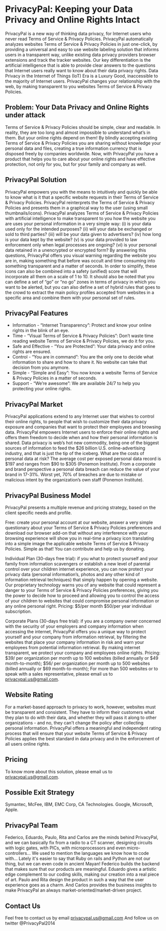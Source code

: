 <h1>PrivacyPal: Keeping your Data Privacy and Online Rights Intact</h1>

<p>
PrivacyPal is a new way of thinking data privacy, for Internet users who never read Terms of Service & Privacy Policies. PrivacyPal automatically analyzes websites Terms of Service & Privacy Policies in just one-click, by providing a universal and easy to use website labeling solution that informs users in a transparent way, unlike existing data privacy providers browser extensions and track the tracker websites. Our key differentiation is the artificial intelligence that is able to provide clear answers to the questions that Internet users really want to know about their data privacy rights.
Data Privacy in the Internet of Things (IoT) Era is a Luxury Good, inaccessible to the majority of Internet users. PrivacyPal changes your relationship with the web, by making transparent to you websites Terms of Service & Privacy Policies.
</p>
 
<h2>Problem: Your Data Privacy and Online Rights under attack</h2>
 
Terms of Service & Privacy Policies should be simple, clear and readable. In reality, they are too long and almost impossible to understand what’s in them. But your online rights depend on them! By blindly accepting existing Terms of Service & Privacy Policies you are sharing without knowledge your personal data and files, creating a true information currency that is disposed freely by companies worldwide. Now, with PrivacyPal you have a product that helps you to care about your online rights and have effective protection, not only for you, but for your family and company as well.
 
 
<h2>PrivacyPal Solution</h2>
 
PrivacyPal empowers you with the means to intuitively and quickly be able to know what is it that a specific website requests in their Terms of Service & Privacy Policies. PrivacyPal reinterprets the Terms of Service & Privacy Policies and presents them in a graphical way to the user (using small thumbnails/icons). PrivacyPal analyzes Terms of Service & Privacy Policies with artificial intelligence to make transparent to you how the website you are uses your personal information in a very simple way: (i) is your data used only for the intended purposes? (ii) will your data be exchanged or sold to third parties? (iii) will be your data given to advertisers? (iv) how long is your data kept by the website? (v) is your data provided to law enforcement only when legal processes are ongoing? (vi) is your personal data retained in a unencrypted or encrypted form?
By answering this questions, PrivacyPal offers you visual warning regarding the website you are in, making something that before was occult and time consuming into something transparent and a matter of seconds. In order to simplify, these icons can also be combined into a safety (unified) score that will incorporate all them on a scale of 1 to 10. It should also be noted that you can define a set of “go” or “no go” zones in terms of privacy in which you want to be alerted, but you can also define a set of hybrid rules that goes to the crowd to extract the main policy profiles accepted from websites in a specific area and combine them with your personal set of rules.
 
 
<h2>PrivacyPal Features</h2>
 
<ul>
  <li>Information - “Internet Transparency”: Protect and know your online rights in the blink of an eye.</li>
  <li>Time - “Visual Terms of Service & Privacy Policies”: Don’t waste time reading website Terms of Service & Privacy Policies, we do it for you.</li>
  <li>Safe and Effective - “You are Protected”: Your data privacy and online rights are ensured.</li>
  <li>Control - “You are in command”: You are the only one to decide what information to share and how to share it. No website can take that decision from you anymore.</li>
  <li>Simple - “Simple and Easy”: You now know a website Terms of Service & Privacy Policies in a matter of seconds.</li>
  <li>Support - “We’re awesome”: We are available 24/7 to help you protecting your online rights.</li>
</ul>


<h2>PrivacyPal Market</h2>

PrivacyPal applications extend to any Internet user that wishes to control their online rights, to people that wish to customize their data privacy exposure and companies that want to protect their employees and browsing data. PrivacyPal empowers Internet users to enforce their online rights and offers them freedom to decide when and how their personal information is shared. Data privacy is web’s hot new commodity, being one of the biggest sources of information to feed the $26 billion U.S. online-advertising industry, and that is just the tip of the iceberg. What are the costs of personal data at risk? The average cost per exposed personal data record is $197 and ranges from $90 to $305 (Ponemon Institute). From a corporate and brand perspective a personal data breach can reduce the value of your brand in 17-31%. Worst yet, 70% of breaches are due to mistake or malicious intent by the organization’s own staff (Ponemon Institute).


<h2>PrivacyPal Business Model</h2>

PrivacyPal presents a multiple revenue and pricing strategy, based on the client specific needs and profile.

Free: create your personal account at our website, answer a very simple questionary about your Terms of Service & Privacy Policies preferences and download our browser add-on that without any interference with your browsing experience will show you in real-time a privacy icon translating into a simple image the applicable website Terms of Service & Privacy Policies. Simple as that!
You can contribute and help us by donating.

Individual Plan (30-days free trial): if you what to protect yourself and your family from information scavengers or establish a new level of parental control over your children internet experience, you can now protect your privacy data (personal information’s, photos and any other kind of information retrieval techniques) that simply happen by opening a website. Our proprietary technology warns you of any website that could represent a danger to your Terms of Service & Privacy Policies preferences, giving you the power to decide how to proceed and allowing you to control the access of your children to websites that could compromise personal information or any online personal right.
Pricing: $5/per month $50/per year individual subscription.

Corporate Plans (30-days free trial): if you are a company owner concerned with the security of your employers and company information when accessing the internet, PrivacyPal offers you a unique way to protect yourself and your company from information retrieval, by filtering the websites that place your company information in risk and warn your employees from potential information retrieval. By making internet transparent, we protect your company and employees online rights.
Pricing: $39/ per organization per month up to 100 websites (billed annually or $49 month-to-month); $56/ per organization per month up to 500 websites (billed annually or $69 month-to-month); For more than 500 websites or to speak with a sales representative, please email us to privacypal.us@gmail.com.


<h2>Website Rating</h2>

For a market-based approach to privacy to work, however, websites must be transparent and consistent. They have to inform their customers what they plan to do with their data, and whether they will pass it along to other organizations - and no, they can't change the policy after collecting personal information. PrivacyPal offers a meaningful and independent rating process that will ensure that your website Terms of Service & Privacy Policies applies the best standard in data privacy and in the enforcement of all users online rights.


<h2>Pricing</h2>

To know more about this solution, please email us to privacypal.us@gmail.com.


<h2>Possible Exit Strategy</h2>

Symantec, McFee, IBM, EMC Corp, CA Technologies.
Google, Microsoft, Apple.


<h2>PrivacyPal Team</h2>

Federico, Eduardo, Paulo, Rita and Carlos are the minds behind PrivacyPal, and we can basically fix from a radio to a CT scanner, designing circuits with logic gates, with PICs, with microprocessors and even micro-controllers... We used to mention the languages we know how to code with... Lately it's easier to say that Ruby on rails and Python are not our thing, but we can even code in ancient Mayan!
Federico builds the backend that makes sure that our products are meaningful. Eduardo gives a artistic edge complement to our coding skills, making our creation into a real piece of art. Paulo and Rita design the product in such a way that the user experience goes as a charm. And Carlos provides the business insights to make PrivacyPal an always market-oriented/market-driven project.


<h2>Contact Us</h2>

Feel free to contact us by email privacypal.us@gmail.com
And follow us on twitter @PrivacyPal2014
